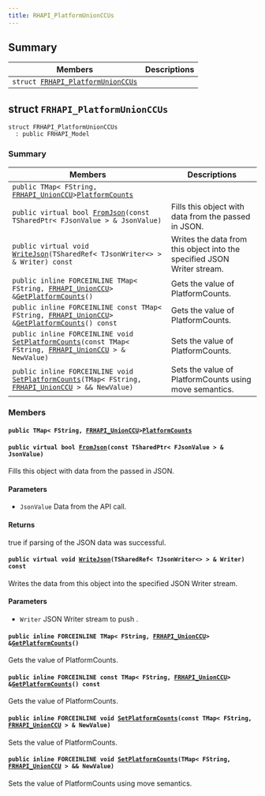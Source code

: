 ```yaml
---
title: RHAPI_PlatformUnionCCUs
---
```


## Summary

 Members                        | Descriptions                                
--------------------------------|---------------------------------------------
`struct `[`FRHAPI_PlatformUnionCCUs`](#structFRHAPI__PlatformUnionCCUs) | 

## struct `FRHAPI_PlatformUnionCCUs` <a id="structFRHAPI__PlatformUnionCCUs"></a>

```
struct FRHAPI_PlatformUnionCCUs
  : public FRHAPI_Model
```

### Summary

 Members                        | Descriptions                                
--------------------------------|---------------------------------------------
`public TMap< FString, `[`FRHAPI_UnionCCU`](RHAPI_UnionCCU.md#structFRHAPI__UnionCCU)` > `[`PlatformCounts`](#structFRHAPI__PlatformUnionCCUs_1a62e425b3d1d4ca7d76d931f6f7b8ab92) | 
`public virtual bool `[`FromJson`](#structFRHAPI__PlatformUnionCCUs_1ae0999132f77a7159ee0887db8a59365a)`(const TSharedPtr< FJsonValue > & JsonValue)` | Fills this object with data from the passed in JSON.
`public virtual void `[`WriteJson`](#structFRHAPI__PlatformUnionCCUs_1a4207e8e89874952ace0bcc9f9bf869f3)`(TSharedRef< TJsonWriter<> > & Writer) const` | Writes the data from this object into the specified JSON Writer stream.
`public inline FORCEINLINE TMap< FString, `[`FRHAPI_UnionCCU`](RHAPI_UnionCCU.md#structFRHAPI__UnionCCU)` > & `[`GetPlatformCounts`](#structFRHAPI__PlatformUnionCCUs_1a1a14640856ac8174b1aa716bf5926882)`()` | Gets the value of PlatformCounts.
`public inline FORCEINLINE const TMap< FString, `[`FRHAPI_UnionCCU`](RHAPI_UnionCCU.md#structFRHAPI__UnionCCU)` > & `[`GetPlatformCounts`](#structFRHAPI__PlatformUnionCCUs_1a2c5e096d2ce78e42e6b588c11b120ca5)`() const` | Gets the value of PlatformCounts.
`public inline FORCEINLINE void `[`SetPlatformCounts`](#structFRHAPI__PlatformUnionCCUs_1a51be9c78ea6a398d2ed663a981c74811)`(const TMap< FString, `[`FRHAPI_UnionCCU`](RHAPI_UnionCCU.md#structFRHAPI__UnionCCU)` > & NewValue)` | Sets the value of PlatformCounts.
`public inline FORCEINLINE void `[`SetPlatformCounts`](#structFRHAPI__PlatformUnionCCUs_1a1488816bab684b12646604285b88a97a)`(TMap< FString, `[`FRHAPI_UnionCCU`](RHAPI_UnionCCU.md#structFRHAPI__UnionCCU)` > && NewValue)` | Sets the value of PlatformCounts using move semantics.

### Members

#### `public TMap< FString, `[`FRHAPI_UnionCCU`](RHAPI_UnionCCU.md#structFRHAPI__UnionCCU)` > `[`PlatformCounts`](#structFRHAPI__PlatformUnionCCUs_1a62e425b3d1d4ca7d76d931f6f7b8ab92) <a id="structFRHAPI__PlatformUnionCCUs_1a62e425b3d1d4ca7d76d931f6f7b8ab92"></a>

#### `public virtual bool `[`FromJson`](#structFRHAPI__PlatformUnionCCUs_1ae0999132f77a7159ee0887db8a59365a)`(const TSharedPtr< FJsonValue > & JsonValue)` <a id="structFRHAPI__PlatformUnionCCUs_1ae0999132f77a7159ee0887db8a59365a"></a>

Fills this object with data from the passed in JSON.

#### Parameters
* `JsonValue` Data from the API call.

#### Returns
true if parsing of the JSON data was successful.

#### `public virtual void `[`WriteJson`](#structFRHAPI__PlatformUnionCCUs_1a4207e8e89874952ace0bcc9f9bf869f3)`(TSharedRef< TJsonWriter<> > & Writer) const` <a id="structFRHAPI__PlatformUnionCCUs_1a4207e8e89874952ace0bcc9f9bf869f3"></a>

Writes the data from this object into the specified JSON Writer stream.

#### Parameters
* `Writer` JSON Writer stream to push .

#### `public inline FORCEINLINE TMap< FString, `[`FRHAPI_UnionCCU`](RHAPI_UnionCCU.md#structFRHAPI__UnionCCU)` > & `[`GetPlatformCounts`](#structFRHAPI__PlatformUnionCCUs_1a1a14640856ac8174b1aa716bf5926882)`()` <a id="structFRHAPI__PlatformUnionCCUs_1a1a14640856ac8174b1aa716bf5926882"></a>

Gets the value of PlatformCounts.

#### `public inline FORCEINLINE const TMap< FString, `[`FRHAPI_UnionCCU`](RHAPI_UnionCCU.md#structFRHAPI__UnionCCU)` > & `[`GetPlatformCounts`](#structFRHAPI__PlatformUnionCCUs_1a2c5e096d2ce78e42e6b588c11b120ca5)`() const` <a id="structFRHAPI__PlatformUnionCCUs_1a2c5e096d2ce78e42e6b588c11b120ca5"></a>

Gets the value of PlatformCounts.

#### `public inline FORCEINLINE void `[`SetPlatformCounts`](#structFRHAPI__PlatformUnionCCUs_1a51be9c78ea6a398d2ed663a981c74811)`(const TMap< FString, `[`FRHAPI_UnionCCU`](RHAPI_UnionCCU.md#structFRHAPI__UnionCCU)` > & NewValue)` <a id="structFRHAPI__PlatformUnionCCUs_1a51be9c78ea6a398d2ed663a981c74811"></a>

Sets the value of PlatformCounts.

#### `public inline FORCEINLINE void `[`SetPlatformCounts`](#structFRHAPI__PlatformUnionCCUs_1a1488816bab684b12646604285b88a97a)`(TMap< FString, `[`FRHAPI_UnionCCU`](RHAPI_UnionCCU.md#structFRHAPI__UnionCCU)` > && NewValue)` <a id="structFRHAPI__PlatformUnionCCUs_1a1488816bab684b12646604285b88a97a"></a>

Sets the value of PlatformCounts using move semantics.

